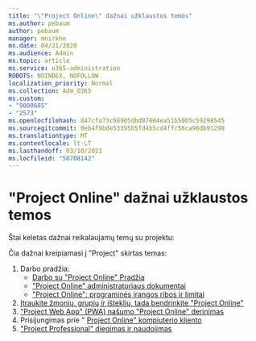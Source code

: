 ```yaml
---
title: "\"Project Online\" dažnai užklaustos temos"
ms.author: pebaum
author: pebaum
manager: mnirkhe
ms.date: 04/21/2020
ms.audience: Admin
ms.topic: article
ms.service: o365-administration
ROBOTS: NOINDEX, NOFOLLOW
localization_priority: Normal
ms.collection: Adm_O365
ms.custom:
- "9000685"
- "2573"
ms.openlocfilehash: 847cfa73c98905dbd87004ea51b5005c59298545
ms.sourcegitcommit: 0eb4f9bde53395b5fd4b5cd4ffc56ca96db91298
ms.translationtype: MT
ms.contentlocale: lt-LT
ms.lasthandoff: 03/10/2021
ms.locfileid: "50708142"
---
```

# <a name="project-online-frequently-requested-topics"></a>"Project Online" dažnai užklaustos temos

Štai keletas dažnai reikalaujamų temų su projektu:

Čia dažnai kreipiamasi į "Project" skirtas temas:
1.  Darbo pradžia: 
    -   [Darbo su "Project Online" Pradžia](https://docs.microsoft.com/projectonline/get-started-with-project-online) 
    -   ["Project Online" administratoriaus dokumentai](https://docs.microsoft.com/projectonline/project-online) 
    -   ["Project Online": programinės įrangos ribos ir limitai](https://docs.microsoft.com/ProjectOnline/project-online-software-boundaries-and-limits) 
2.  [Įtraukite žmonių, grupių ir išteklių, tada bendrinkite "Project Online"](https://docs.microsoft.com/projectonline/step-2-add-people-to-project-online) 
3.  ["Project Web App" (PWA) našumo "Project Online" derinimas](https://docs.microsoft.com/projectonline/tune-project-online-performance)
4.  Prisijungimas prie " [Project Online" kompiuterio kliento](https://docs.microsoft.com/projectonline/connect-to-project-online-with-the-project-online-desktop-client) 
5.  ["Project Professional" diegimas ir naudojimas](https://support.office.com/article/install-project-7059249b-d9fe-4d61-ab96-5c5bf435f281) 
